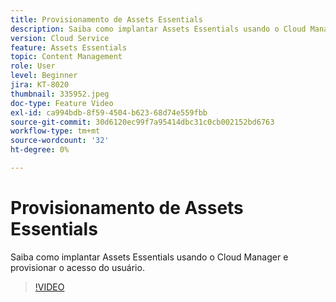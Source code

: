 ```yaml
---
title: Provisionamento de Assets Essentials
description: Saiba como implantar Assets Essentials usando o Cloud Manager e provisionar o acesso do usuário.
version: Cloud Service
feature: Assets Essentials
topic: Content Management
role: User
level: Beginner
jira: KT-8020
thumbnail: 335952.jpeg
doc-type: Feature Video
exl-id: ca994bdb-8f59-4504-b623-68d74e559fbb
source-git-commit: 30d6120ec99f7a95414dbc31c0cb002152bd6763
workflow-type: tm+mt
source-wordcount: '32'
ht-degree: 0%

---
```


# Provisionamento de Assets Essentials

Saiba como implantar Assets Essentials usando o Cloud Manager e provisionar o acesso do usuário.

>[!VIDEO](https://video.tv.adobe.com/v/335952?quality=12&learn=on)
